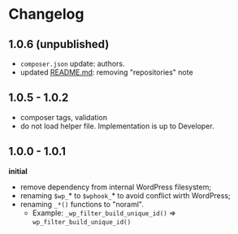 # Changelog

## 1.0.6 (unpublished)

- `composer.json` update: authors.
- updated [README.md](./README.md): removing "repositories" note

## 1.0.5 - 1.0.2

 - composer tags, validation
 - do not load helper file. Implementation is up to Developer.
 
## 1.0.0 - 1.0.1

**initial**

- remove dependency from internal WordPress filesystem;
- renaming `$wp_`* to `$wphook_`* to avoid conflict wirth WordPress; 
- renaming `_*()` functions to "noraml". 
    - Example: `_wp_filter_build_unique_id()` => `wp_filter_build_unique_id()`